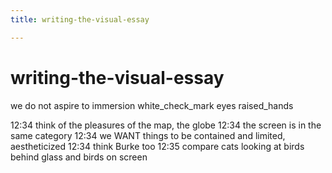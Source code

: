 ```yaml
---
title: writing-the-visual-essay

---
```


# writing-the-visual-essay

we do not aspire to immersion
white_check_mark
eyes
raised_hands





12:34
think of the pleasures of the map, the globe
12:34
the screen is in the same category
12:34
we WANT things to be contained and limited, aestheticized
12:34
think Burke too
12:35
compare cats looking at birds behind glass and birds on screen